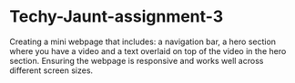 # Techy-Jaunt-assignment-3
Creating a mini webpage that includes:  a navigation bar,  a hero section where you have a video and a text overlaid on top of the video in the hero section. Ensuring the webpage is responsive and works well across different screen sizes.
